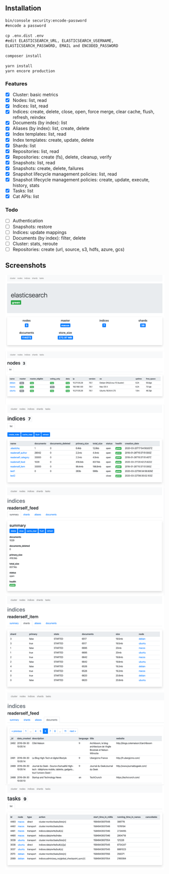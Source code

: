 ## Installation

```
bin/console security:encode-password
#encode a password

cp .env.dist .env
#edit ELASTICSEARCH_URL, ELASTICSEARCH_USERNAME, ELASTICSEARCH_PASSWORD, EMAIL and ENCODED_PASSWORD

composer install

yarn install
yarn encore production
```

### Features

- [x] Cluster: basic metrics
- [x] Nodes: list, read
- [x] Indices: list, read
- [x] Indices: create, delete, close, open, force merge, clear cache, flush, refresh, reindex
- [x] Documents (by index): list
- [x] Aliases (by index): list, create, delete
- [x] Index templates: list, read
- [x] Index templates: create, update, delete
- [x] Shards: list
- [x] Repositories: list, read
- [x] Repositories: create (fs), delete, cleanup, verify
- [x] Snapshots: list, read
- [x] Snapshots: create, delete, failures
- [x] Snapshot lifecycle management policies: list, read
- [x] Snapshot lifecycle management policies: create, update, execute, history, stats
- [x] Tasks: list
- [x] Cat APIs: list

### Todo

- [ ] Authentication
- [ ] Snapshots: restore
- [ ] Indices: update mappings
- [ ] Documents (by index): filter, delete
- [ ] Cluster: stats, reroute
- [ ] Repositories: create (url, source, s3, hdfs, azure, gcs)

## Screenshots

![Cluster](assets/images/cluster.png)
![Nodes](assets/images/nodes.png)
![Indices](assets/images/indices.png)
![Index](assets/images/index.png)
![Index shards](assets/images/index_shards.png)
![Index documents](assets/images/index_documents.png)
![Tasks](assets/images/tasks.png)

